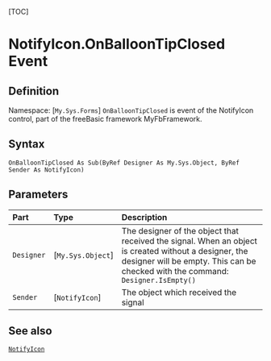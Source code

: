 [TOC]
# NotifyIcon.OnBalloonTipClosed Event

## Definition
Namespace: [`My.Sys.Forms`]
`OnBalloonTipClosed` is event of the NotifyIcon control, part of the freeBasic framework MyFbFramework.
## Syntax
```freeBasic
OnBalloonTipClosed As Sub(ByRef Designer As My.Sys.Object, ByRef Sender As NotifyIcon)
```

## Parameters

|Part|Type|Description|
| :------------ | :------------ | :------------ |
|`Designer`|[`My.Sys.Object`]|The designer of the object that received the signal. When an object is created without a designer, the designer will be empty. This can be checked with the command: `Designer.IsEmpty()`|
|`Sender`|[`NotifyIcon`]|The object which received the signal|

## See also
[`NotifyIcon`](NotifyIcon.md)
